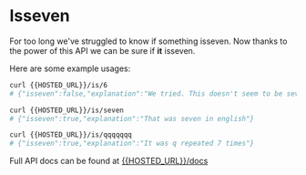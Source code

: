 # Isseven

For too long we've struggled to know if something isseven. Now thanks to the power of this API we can be sure if **it** isseven.

Here are some example usages:

```bash
curl {{HOSTED_URL}}/is/6
# {"isseven":false,"explanation":"We tried. This doesn't seem to be seven"}%   

curl {{HOSTED_URL}}/is/seven
# {"isseven":true,"explanation":"That was seven in english"}

curl {{HOSTED_URL}}/is/qqqqqqq
# {"isseven":true,"explanation":"It was q repeated 7 times"}
```

Full API docs can be found at [{{HOSTED_URL}}/docs]({{HOSTED_URL}}/docs)